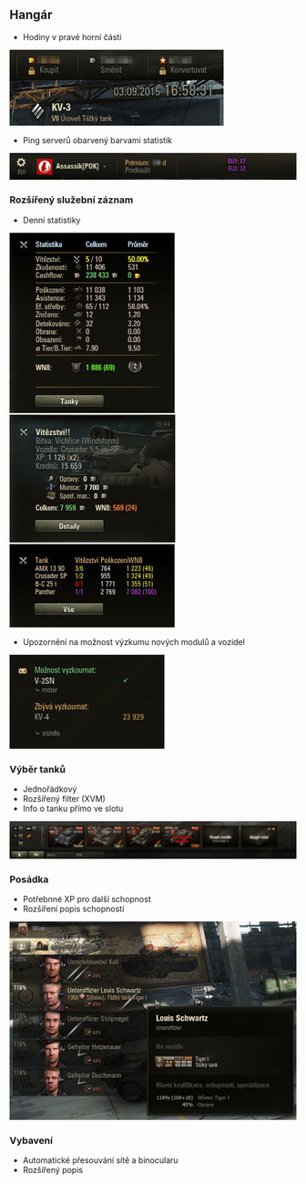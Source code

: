 [img_hangar_clock]:images/xvm_clock.jpg
[img_hangar_ping]:images/xvm_ping.jpg
[img_hangar_research]:images/research_watchdog.jpg
[img_hangar_stats_battle]:images/stats1.jpg
[img_hangar_stats_day1]:images/stats3.jpg
[img_hangar_stats_day2]:images/stats2.jpg
[img_hangar_crew]:images/crew_xp.jpg
[img_hangar_carosel]:images/xvm_carosel.jpg

## Hangár
- Hodiny v pravé horní části

![img_hangar_clock]

- Ping serverů obarvený barvami statistik

![img_hangar_ping]


### Rozšířený služební záznam
- Denní statistiky

![img_hangar_stats_battle]
![img_hangar_stats_day1]
![img_hangar_stats_day2]


- Upozornění na možnost výzkumu nových modulů a vozidel

![img_hangar_research]

### Výběr tanků
- Jednořádkový
- Rozšířený filter (XVM)
- Info o tanku přímo ve slotu

![img_hangar_carosel]

### Posádka
- Potřebnné XP pro další schopnost
- Rozšíření popis schopností

![img_hangar_crew]

### Vybavení
- Automatické přesouvání sítě a binocularu
- Rozšířený popis